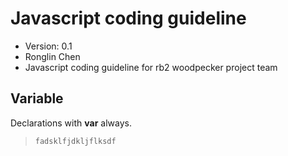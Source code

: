 Javascript coding guideline
==============================
+ Version: 0.1
+ Ronglin Chen
+ Javascript coding guideline for rb2 woodpecker project team

Variable
---------
Declarations with **var** always.
>     fadsklfjdkljflksdf
